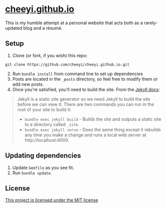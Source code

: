 # [cheeyi.github.io](https://cheeyi.github.io)

This is my humble attempt at a personal website that acts both as a rarely-updated blog and a résumé.

## Setup

1. Clone (or fork, if you wish) this repo:

```shell
git clone https://github.com/cheeyi/cheeyi.github.io.git
```

2. Run `bundle install` from command line to set up dependencies
3. Posts are located in the `_posts` directory, so feel free to modify them or add new posts.
4. Once you're satisfied, you'll need to build the site. From the [Jekyll docs](https://jekyllrb.com/docs/step-by-step/01-setup/):

> Jekyll is a static site generator so we need Jekyll to build the site before we can view it. There are two commands you can run in the root of your site to build it:
> 
> * `bundle exec jekyll build` - Builds the site and outputs a static site to a directory called `_site`.
> * `bundle exec jekyll serve` - Does the same thing except it rebuilds any time you make a change and runs a local web server at http://localhost:4000.

## Updating dependencies

1. Update `Gemfile` as you see fit.
2. Run `bundle update`.

## License

[This project is licensed under the MIT license](LICENSE)
